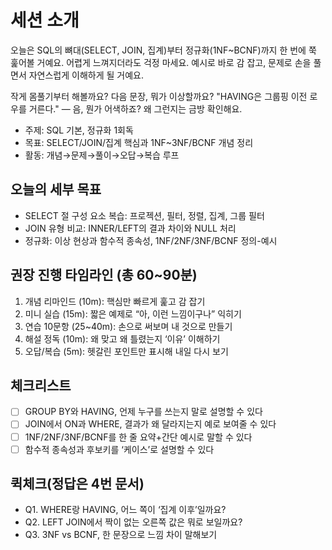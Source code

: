 # 세션 소개

오늘은 SQL의 뼈대(SELECT, JOIN, 집계)부터 정규화(1NF~BCNF)까지 한 번에 쭉 훑어볼 거예요. 어렵게 느껴지더라도 걱정 마세요. 예시로 바로 감 잡고, 문제로 손을 풀면서 자연스럽게 이해하게 될 거예요.

작게 몸풀기부터 해볼까요? 다음 문장, 뭐가 이상할까요?
"HAVING은 그룹핑 이전 로우를 거른다." — 음, 뭔가 어색하죠? 왜 그런지는 금방 확인해요.

- 주제: SQL 기본, 정규화 1회독
- 목표: SELECT/JOIN/집계 핵심과 1NF~3NF/BCNF 개념 정리
- 활동: 개념→문제→풀이→오답→복습 루프

## 오늘의 세부 목표

- SELECT 절 구성 요소 복습: 프로젝션, 필터, 정렬, 집계, 그룹 필터
- JOIN 유형 비교: INNER/LEFT의 결과 차이와 NULL 처리
- 정규화: 이상 현상과 함수적 종속성, 1NF/2NF/3NF/BCNF 정의-예시

## 권장 진행 타임라인 (총 60~90분)

1. 개념 리마인드 (10m): 핵심만 빠르게 훑고 감 잡기
2. 미니 실습 (15m): 짧은 예제로 “아, 이런 느낌이구나” 익히기
3. 연습 10문항 (25~40m): 손으로 써보며 내 것으로 만들기
4. 해설 정독 (10m): 왜 맞고 왜 틀렸는지 ‘이유’ 이해하기
5. 오답/복습 (5m): 헷갈린 포인트만 표시해 내일 다시 보기

## 체크리스트

- [ ] GROUP BY와 HAVING, 언제 누구를 쓰는지 말로 설명할 수 있다
- [ ] JOIN에서 ON과 WHERE, 결과가 왜 달라지는지 예로 보여줄 수 있다
- [ ] 1NF/2NF/3NF/BCNF를 한 줄 요약+간단 예시로 말할 수 있다
- [ ] 함수적 종속성과 후보키를 ‘케이스’로 설명할 수 있다

## 퀵체크(정답은 4번 문서)

- Q1. WHERE랑 HAVING, 어느 쪽이 ‘집계 이후’일까요?
- Q2. LEFT JOIN에서 짝이 없는 오른쪽 값은 뭐로 보일까요?
- Q3. 3NF vs BCNF, 한 문장으로 느낌 차이 말해보기
